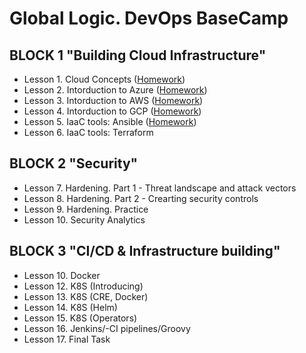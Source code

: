 # Global Logic. DevOps BaseCamp
## BLOCK 1 "Building Cloud Infrastructure"		
- Lesson 1. Cloud Concepts ([Homework](task1/Homework1.md))
- Lesson 2. Intorduction to Azure ([Homework](task2/Homework2.md))
- Lesson 3. Intorduction to AWS ([Homework](task3/Homework3.md))
- Lesson 4. Intorduction to GCP ([Homework](task4/Homework4.md))
- Lesson 5. IaaC tools: Ansible ([Homework](task5/Homework5.md))
- Lesson 6. IaaC tools: Terraform 
## BLOCK 2 "Security"		
- Lesson 7. Hardening. Part 1 - Threat landscape and attack vectors
- Lesson 8. Hardening. Part 2 - Crearting security controls
- Lesson 9. Hardening. Practice
- Lesson 10. Security Analytics
## BLOCK 3 "CI/CD & Infrastructure building"		
- Lesson 10. Docker
- Lesson 12. K8S (Introducing)
- Lesson 13. K8S (CRE, Docker)
- Lesson 14. K8S (Helm)
- Lesson 15. K8S (Operators)
- Lesson 16. Jenkins/-CI pipelines/Groovy
- Lesson 17. Final Task
